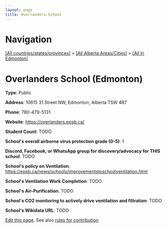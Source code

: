 ```yaml
---
layout: page
title: Overlanders School
---
```

# Navigation

[[All countries/states/provinces]](../../..) > [[All Alberta Areas/Cities]](../..) > [[All In Edmonton]](..)

# Overlanders School (Edmonton)

**Type**: Public

**Address**: 10615 31 Street NW, Edmonton, Alberta T5W 4R7

**Phone**: 780-479-5131

**Website**: <https://overlanders.epsb.ca/>

**Student Count**: TODO

**School's overall airborne virus protection grade (0-5)**: 1

**Discord, Facebook, or WhatsApp group for discovery/advocacy for THIS school**: TODO

**School's policy on Ventilation**: <https://epsb.ca/news/schools/improvementstoschoolventilation.html>

**School's Ventilation Work Completion**: TODO

**School's Air-Purification**: TODO

**School's CO2 monitoring to actively drive ventilation and filtration**: TODO

**School's Wikidata URL**: TODO


[Edit this page](https://github.com/ventilate-schools/AB/edit/main/./Edmonton/Overlanders_School.md). See also [rules for contribution](../../../contribution-rules/)
